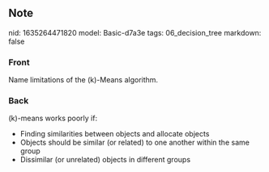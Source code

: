 ## Note
nid: 1635264471820
model: Basic-d7a3e
tags: 06_decision_tree
markdown: false

### Front
Name limitations of the \(k\)-Means algorithm.

### Back
\(k\)-means works poorly if:
<div>
  <ul>
    <li>Finding similarities between objects and allocate objects
    <li>Objects should be similar (or related) to one another
    within the same group
    <li>Dissimilar (or unrelated) objects in different groups
  </ul>
</div>
